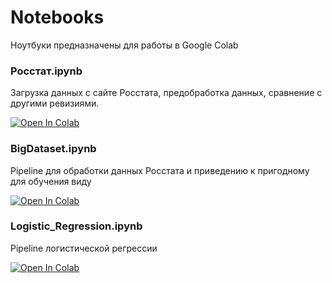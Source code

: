 # Notebooks

Ноутбуки предназначены для работы в Google Colab

### Росстат.ipynb

Загрузка данных с сайте Росстата, предобработка данных, сравнение с другими ревизиями.

[![Open In Colab](https://colab.research.google.com/assets/colab-badge.svg)](https://colab.research.google.com/github/goo-goo-goo-joob/CreditRisks/blob/master/notebooks/Росстат.ipynb)

### BigDataset.ipynb

Pipeline для обработки данных Росстата и приведению к пригодному для обучения виду

[![Open In Colab](https://colab.research.google.com/assets/colab-badge.svg)](https://colab.research.google.com/github/goo-goo-goo-joob/CreditRisks/blob/master/notebooks/BigDataset.ipynb)

### Logistic_Regression.ipynb

Pipeline логистической регрессии

[![Open In Colab](https://colab.research.google.com/assets/colab-badge.svg)](https://colab.research.google.com/github/goo-goo-goo-joob/CreditRisks/blob/master/notebooks/Logistic_Regression.ipynb)

